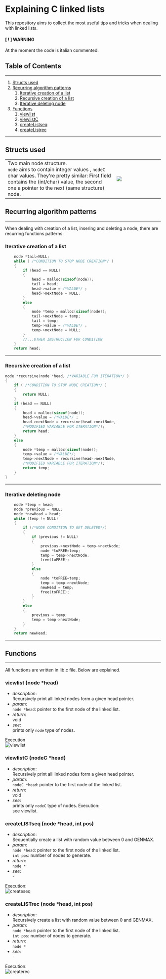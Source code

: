 # Explaining C linked lists
This repository aims to collect the most useful tips and tricks when dealing with linked lists.

#### [ ! ] WARNING
At the moment the code is italian commented.

## Table of Contents
---
1. [Structs used](#Structs-used)
2. [Recurring algorithm patterns](#Recurring-algorithm-patterns)
    1. [Iterative creation of a list](#Iterative-creation-of-a-list)
    2. [Recursive creation of a list](#Recursive-creation-of-a-list)
    3. [Iterative deleting node](#Iterative-deleting-node)
3. [Functions](#Functions)
    1. [viewlist](#viewlist-node-head)
    2. [viewlistC](#viewlistc-nodec-head)
    3. [createListseq](#createlistseq-node-head-int-pos)
    4. [createListrec](#createlistrec-node-head-int-pos)
___
## Structs used

<table>
<tr>
    <td>
        Two main node structure.<br><code>node</code> aims to contain integer values , <code>nodeC</code> char values. They're pretty similar:
        First field contains the (int/char) value, the second one a pointer to the next (same structure) node.
    </td>
    <td style="width:30%">
        <img src="img/nodes.png"></img>
    </td>
</tr>
</table> 

## Recurring algorithm patterns
---
When dealing with creation of a list, insering and deleting a node, there are recurring functions patterns:

### Iterative creation of a list

```c
    node *tail=NULL;
    while ( /*CONDITION TO STOP NODE CREATION*/ )
    {
        if (head == NULL)
        {
            head = malloc(sizeof(node));
            tail = head;
            head->value = /*VALUE*/ ;
            head->nextNode = NULL;
        }
        else
        {
            node *temp = malloc(sizeof(node));
            tail->nextNode = temp;
            tail = temp;
            temp->value = /*VALUE*/ ;
            temp->nextNode = NULL;
        }
        //...OTHER INSTRUCTION FOR CONDITION
    }
    return head;
```
---

### Recursive creation of a list

```c
node *recursive(node *head, /*VARIABLE FOR ITERATION*/ )
{
    if ( /*CONDITION TO STOP NODE CREATION*/ )
    {
        return NULL;
    }
    if (head == NULL)
    {
        head = malloc(sizeof(node));
        head->value = /*VALUE*/ ;
        head->nextNode = recursive(head->nextNode,
        /*MODIFIED VARIABLE FOR ITERATION*/);
        return head;
    }
    else
    {
        node *temp = malloc(sizeof(node));
        temp->value = /*VALUE*/;
        temp->nextNode = recursive(head->nextNode,
        /*MODIFIED VARIABLE FOR ITERATION*/);
        return temp;
    }
}
```
---
### Iterative deleting node

```c
    node *temp = head;
    node *previous = NULL;
    node *newHead = head;
    while (temp != NULL)
    {
        if (/*NODE CONDITION TO GET DELETED*/)
        {
            if (previous != NULL) 
            {
                previous->nextNode = temp->nextNode;
                node *toFREE=temp;
                temp = temp->nextNode;
                free(toFREE);
            }
            else 
            {
                node *toFREE=temp;
                temp = temp->nextNode;
                newHead = temp;
                free(toFREE);
            }
        }
        else
        {
            previous = temp;
            temp = temp->nextNode;
        }
    }
    return newHead;

```
---

## Functions
---
All functions are written in lib.c file. Below are explained.

### viewlist (node *head)
- *description*: 
    <br>Recursively print all linked nodes form a given head pointer. 
- *param*:
    <br> <code>node *head</code>: pointer to the first node of the linked list.
- *return*:
    <br> void
- *see*: 
    <br> prints only <code>node</code> type of nodes.

Execution<br>
![viewlist](img/gif/viewlist.gif)

### viewlistC (nodeC *head)
- *description*: 
    <br>Recursively print all linked nodes form a given head pointer. 
- *param*:
    <br> <code>nodeC *head</code>: pointer to the first node of the linked list.
- *return*:
    <br> void
- *see*: 
    <br> prints only <code>nodeC</code> type of nodes.
Execution:<br>
see viewlist.


### createLISTseq (node *head, int pos)
- *description*: 
    <br>Sequentially create a list with random value between 0 and GENMAX.
- *param*:
    <br> <code>node *head</code>: pointer to the first node of the linked list.
    <br> <code>int pos</code>: number of nodes to generate.
- *return*:
    <br> <code>node *</code>
- *see*: 
    <br> -

Execution:<br>
![createseq](img/gif/createlistseq.gif)

### createLISTrec (node *head, int pos)
- *description*: 
    <br>Recursively create a list with random value between 0 and GENMAX.
- *param*:
    <br> <code>node *head</code>: pointer to the first node of the linked list.
    <br> <code>int pos</code>: number of nodes to generate.
- *return*:
    <br> <code>node *</code>
- *see*: 
    <br> -

Execution:<br>
![createrec](img/gif/createlistrec.gif)
